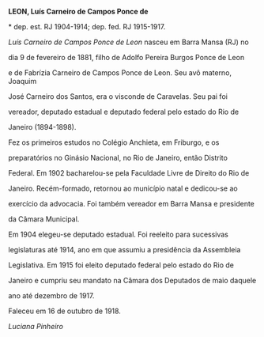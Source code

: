 **LEON, Luís Carneiro de Campos Ponce de**



\* dep. est. RJ 1904-1914; dep. fed. RJ 1915-1917.



*Luís Carneiro de Campos Ponce de Leon* nasceu em Barra Mansa (RJ) no

dia 9 de fevereiro de 1881, filho de Adolfo Pereira Burgos Ponce de Leon

e de Fabrízia Carneiro de Campos Ponce de Leon. Seu avô materno, Joaquim

José Carneiro dos Santos, era o visconde de Caravelas. Seu pai foi

vereador, deputado estadual e deputado federal pelo estado do Rio de

Janeiro (1894-1898).



Fez os primeiros estudos no Colégio Anchieta, em Friburgo, e os

preparatórios no Ginásio Nacional, no Rio de Janeiro, então Distrito

Federal. Em 1902 bacharelou-se pela Faculdade Livre de Direito do Rio de

Janeiro. Recém-formado, retornou ao município natal e dedicou-se ao

exercício da advocacia. Foi também vereador em Barra Mansa e presidente

da Câmara Municipal.



Em 1904 elegeu-se deputado estadual. Foi reeleito para sucessivas

legislaturas até 1914, ano em que assumiu a presidência da Assembleia

Legislativa. Em 1915 foi eleito deputado federal pelo estado do Rio de

Janeiro e cumpriu seu mandato na Câmara dos Deputados de maio daquele

ano até dezembro de 1917.



Faleceu em 16 de outubro de 1918.



*Luciana Pinheiro*



